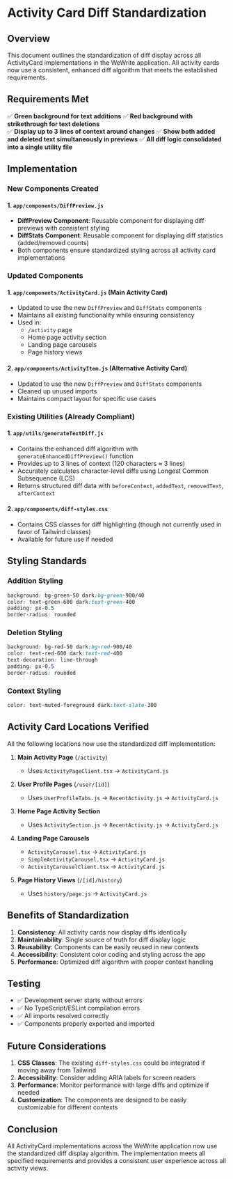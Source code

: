 # Activity Card Diff Standardization

## Overview

This document outlines the standardization of diff display across all ActivityCard implementations in the WeWrite application. All activity cards now use a consistent, enhanced diff algorithm that meets the established requirements.

## Requirements Met

✅ **Green background for text additions**
✅ **Red background with strikethrough for text deletions**  
✅ **Display up to 3 lines of context around changes**
✅ **Show both added and deleted text simultaneously in previews**
✅ **All diff logic consolidated into a single utility file**

## Implementation

### New Components Created

#### 1. `app/components/DiffPreview.js`
- **DiffPreview Component**: Reusable component for displaying diff previews with consistent styling
- **DiffStats Component**: Reusable component for displaying diff statistics (added/removed counts)
- Both components ensure standardized styling across all activity card implementations

### Updated Components

#### 1. `app/components/ActivityCard.js` (Main Activity Card)
- Updated to use the new `DiffPreview` and `DiffStats` components
- Maintains all existing functionality while ensuring consistency
- Used in:
  - `/activity` page
  - Home page activity section
  - Landing page carousels
  - Page history views

#### 2. `app/components/ActivityItem.js` (Alternative Activity Card)
- Updated to use the new `DiffPreview` and `DiffStats` components
- Cleaned up unused imports
- Maintains compact layout for specific use cases

### Existing Utilities (Already Compliant)

#### 1. `app/utils/generateTextDiff.js`
- Contains the enhanced diff algorithm with `generateEnhancedDiffPreview()` function
- Provides up to 3 lines of context (120 characters ≈ 3 lines)
- Accurately calculates character-level diffs using Longest Common Subsequence (LCS)
- Returns structured diff data with `beforeContext`, `addedText`, `removedText`, `afterContext`

#### 2. `app/components/diff-styles.css`
- Contains CSS classes for diff highlighting (though not currently used in favor of Tailwind classes)
- Available for future use if needed

## Styling Standards

### Addition Styling
```css
background: bg-green-50 dark:bg-green-900/40
color: text-green-600 dark:text-green-400
padding: px-0.5
border-radius: rounded
```

### Deletion Styling
```css
background: bg-red-50 dark:bg-red-900/40
color: text-red-600 dark:text-red-400
text-decoration: line-through
padding: px-0.5
border-radius: rounded
```

### Context Styling
```css
color: text-muted-foreground dark:text-slate-300
```

## Activity Card Locations Verified

All the following locations now use the standardized diff implementation:

1. **Main Activity Page** (`/activity`)
   - Uses `ActivityPageClient.tsx` → `ActivityCard.js`

2. **User Profile Pages** (`/user/[id]`)
   - Uses `UserProfileTabs.js` → `RecentActivity.js` → `ActivityCard.js`

3. **Home Page Activity Section**
   - Uses `ActivitySection.js` → `RecentActivity.js` → `ActivityCard.js`

4. **Landing Page Carousels**
   - `ActivityCarousel.tsx` → `ActivityCard.js`
   - `SimpleActivityCarousel.tsx` → `ActivityCard.js`
   - `ActivityCarouselClient.tsx` → `ActivityCard.js`

5. **Page History Views** (`/[id]/history`)
   - Uses `history/page.js` → `ActivityCard.js`

## Benefits of Standardization

1. **Consistency**: All activity cards now display diffs identically
2. **Maintainability**: Single source of truth for diff display logic
3. **Reusability**: Components can be easily reused in new contexts
4. **Accessibility**: Consistent color coding and styling across the app
5. **Performance**: Optimized diff algorithm with proper context handling

## Testing

- ✅ Development server starts without errors
- ✅ No TypeScript/ESLint compilation errors
- ✅ All imports resolved correctly
- ✅ Components properly exported and imported

## Future Considerations

1. **CSS Classes**: The existing `diff-styles.css` could be integrated if moving away from Tailwind
2. **Accessibility**: Consider adding ARIA labels for screen readers
3. **Performance**: Monitor performance with large diffs and optimize if needed
4. **Customization**: The components are designed to be easily customizable for different contexts

## Conclusion

All ActivityCard implementations across the WeWrite application now use the standardized diff display algorithm. The implementation meets all specified requirements and provides a consistent user experience across all activity views.
